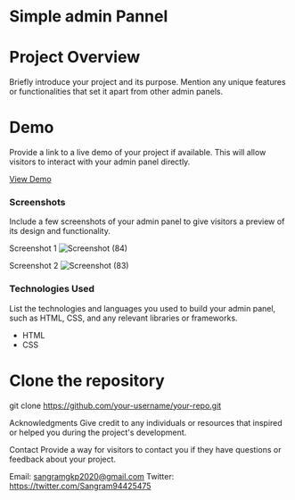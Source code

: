 <h1>Simple admin Pannel</h1>
<h1>Project Overview</h1>
Briefly introduce your project and its purpose. Mention any unique features or functionalities that set it apart from other admin panels.

<h1>Demo</h1>
Provide a link to a live demo of your project if available. This will allow visitors to interact with your admin panel directly.

<a href="">View Demo</a>

<h3>Screenshots</h3>
Include a few screenshots of your admin panel to give visitors a preview of its design and functionality.

Screenshot 1
![Screenshot (84)](https://github.com/Mrsangram/AdminPannel/assets/47895139/60a79508-d6b3-4c79-85fa-4e37edd10aa3)


Screenshot 2
![Screenshot (83)](https://github.com/Mrsangram/AdminPannel/assets/47895139/e8f5c4e0-dc8a-4bcc-a294-8618a5bcee42)



<h3>Technologies Used</h3>
List the technologies and languages you used to build your admin panel, such as HTML, CSS, and any relevant libraries or frameworks.
<ul>
<li>HTML</li>
<li>CSS</li>
  </ul>

# Clone the repository
git clone https://github.com/your-username/your-repo.git

Acknowledgments
Give credit to any individuals or resources that inspired or helped you during the project's development.

Contact
Provide a way for visitors to contact you if they have questions or feedback about your project.

Email: sangramgkp2020@gmail.com
Twitter: https://twitter.com/Sangram94425475
